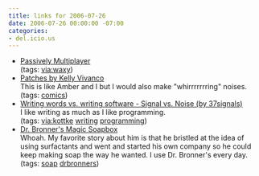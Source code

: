 ```yaml
---
title: links for 2006-07-26
date: 2006-07-26 00:00:00 -07:00
categories:
- del.icio.us
---
```


<ul class="delicious">
	<li>
		<div class="delicious-link"><a href="http://www.passivelymultiplayer.com/">Passively Multiplayer</a></div>
		<div class="delicious-tags">(tags: <a href="http://del.icio.us/torrez/via:waxy">via:waxy</a>)</div>
	</li>
	<li>
		<div class="delicious-link"><a href="http://www.hingos.com/patches/index.php?pt=060726">Patches by Kelly Vivanco</a></div>
		<div class="delicious-extended">This is like Amber and I but I would also make "whirrrrrrring" noises.</div>
		<div class="delicious-tags">(tags: <a href="http://del.icio.us/torrez/comics">comics</a>)</div>
	</li>
	<li>
		<div class="delicious-link"><a href="http://37signals.com/svn/archives2/writing_words_vs_writing_software.php">Writing words vs. writing software - Signal vs. Noise (by 37signals)</a></div>
		<div class="delicious-extended">I like writing as much as I like programming.</div>
		<div class="delicious-tags">(tags: <a href="http://del.icio.us/torrez/via:kottke">via:kottke</a> <a href="http://del.icio.us/torrez/writing">writing</a> <a href="http://del.icio.us/torrez/programming">programming</a>)</div>
	</li>
	<li>
		<div class="delicious-link"><a href="http://www.magicsoapbox.com/#">Dr. Bronner's Magic Soapbox</a></div>
		<div class="delicious-extended">Whoah. My favorite story about him is that he bristled at the idea of using surfactants and went and started his own company so he could keep making soap the way he wanted. I use Dr. Bronner's every day.</div>
		<div class="delicious-tags">(tags: <a href="http://del.icio.us/torrez/soap">soap</a> <a href="http://del.icio.us/torrez/drbronners">drbronners</a>)</div>
	</li>
</ul>

